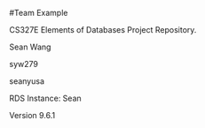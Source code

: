 #Team Example

CS327E Elements of Databases Project Repository.

Sean Wang

syw279

seanyusa

RDS Instance: Sean

Version 9.6.1
